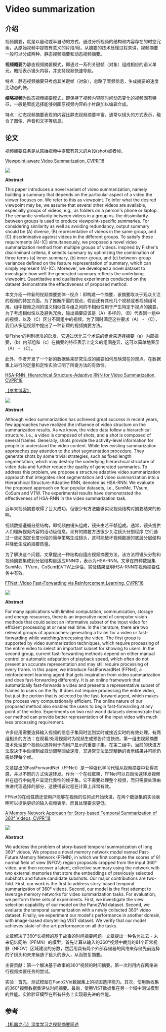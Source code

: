 # Video summarization

## 介绍

视频摘要，就是以自动或半自动的方式，通过分析视频的结构和内容存在的时空冗余，从原始视频中提取有意义的片段/帧。从摘要的技术处理过程来讲，视频摘要一般可以分成两种，静态视频摘要和动态视频摘要。

**视频概要**为静态视频摘要模式，即通过一系列关键帧（对象）组成相应的语义单元，概括表示镜头内容，并支持视频快速导航。

特点：静态视频摘要只考虑其关键帧（对象），忽略了音频信息，生成摘要的速度比动态的快。

**缩略视频**为动态视频摘要模式，即保持了视频内容随时间动态变化的视频固有特征，一般是智能选择能够刻画原视频内容的小片段加以编辑合成。

特点：动态视频摘要表现的内容比静态视频摘要丰富，通常以镜头的方式表示，融合了图像、声音和文字等信息。

## 论文

视频摘要任务是从原始视频中提取有意义的片段(shot)或者帧。

[Viewpoint-aware Video Summarization, CVPR'18](https://arxiv.org/abs/1804.02843)

![](images/0038.png)

**Abstract**

This paper introduces a novel variant of video summarization, namely building a summary that depends on the particular aspect of a video the viewer focuses on. We refer to this as viewpoint. To infer what the desired viewpoint may be, we assume that several other videos are available, especially groups of videos, e.g., as folders on a person's phone or laptop. The semantic similarity between videos in a group vs. the dissimilarity between groups is used to produce viewpoint-specific summaries. For considering similarity as well as avoiding redundancy, output summary should be (A) diverse, (B) representative of videos in the same group, and (C) discriminative against videos in the different groups. To satisfy these requirements (A)-(C) simultaneously, we proposed a novel video summarization method from multiple groups of videos. Inspired by Fisher's discriminant criteria, it selects summary by optimizing the combination of three terms (a) inner-summary, (b) inner-group, and (c) between-group variances defined on the feature representation of summary, which can simply represent (A)-(C). Moreover, we developed a novel dataset to investigate how well the generated summary reflects the underlying viewpoint. Quantitative and qualitative experiments conducted on the dataset demonstrate the effectiveness of proposed method.

本文介绍一种新的视频摘要变体--视点：即构建一个摘要，该摘要取决于观众关注的视频的特定方面。为了推断所需的视点，假设还有其他几个视频或者视频组可用。组中视频之间的语义相似性与组之间的不相似性用于产生特定于视点的摘要。为了考虑相似性以及避免冗余，输出摘要应该是（A）多样的，（B）代表同一组中的视频，以及（C）区分不同组中的视频。为了同时满足这些要求（A） - （C），我们从多组视频中提出了一种新颖的视频摘要方法。

受Fisher的判别标准的启发，它通过优化三个术语的组合来选择摘要（a）内部摘要，（b）内部组和（c）在摘要的特征表示上定义的组间差异，这可以简单地表示（A） - （C）。

此外，作者开发了一个新的数据集来研究生成的摘要如何反映潜在的观点。在数据集上进行的定量和定性实验证明了所提方法的有效性。

[HSA-RNN: Hierarchical Structure-Adaptive RNN for Video Summarization, CVPR'18](http://openaccess.thecvf.com/content_cvpr_2018/papers/Zhao_HSA-RNN_Hierarchical_Structure-Adaptive_CVPR_2018_paper.pdf)

[【参考博客】](https://zhuanlan.zhihu.com/p/67510393)

![](images/0039.png)

**Abstract**

Although video summarization has achieved great success in recent years, few approaches have realized the influence of video structure on the summarization results. As we know, the video data follow a hierarchical structure, i.e., a video is composed of shots, and a shot is composed of several frames. Generally, shots provide the activity-level information for people to understand the video content. While few existing summarization approaches pay attention to the shot segmentation procedure. They generate shots by some trivial strategies, such as fixed length segmentation, which may destroy the underlying hierarchical structure of video data and further reduce the quality of generated summaries. To address this problem, we propose a structure adaptive video summarization approach that integrates shot segmentation and video summarization into a Hierarchical Structure-Adaptive RNN, denoted as HSA-RNN. We evaluate the proposed approach on four popular datasets, i.e., SumMe, TVsum, CoSum and VTW. The experimental results have demonstrated the effectiveness of HSA-RNN in the video summarization task.

近年来视频摘要取得了巨大成功，但很少有方法能够实现视频结构对摘要结果的影响。

视频数据遵循分层结构，即视频由镜头组成，镜头由若干帧组成。通常，镜头提供人们理解视频内容的活动级信息。现有的摘要方法很少关注镜头分割程序,它们通过一些如固定长度分段的简单策略生成镜头，这可能破坏视频数据的底层分层结构并降低生成的摘要质量。

为了解决这个问题，文章提出一种结构自适应视频摘要方法，该方法将镜头分割和视频摘要集成到分层结构自适应RNN中，表示为HSA-RNN。文章在四种数据集SumMe，TVum，CoSum和VTW上评估，实验结果证明HSA-RNN在视频摘要任务中有效。

[FFNet: Video Fast-Forwarding via Reinforcement Learning, CVPR'18](https://arxiv.org/abs/1805.02792)

![](images/0040.png)

**Abstract**

For many applications with limited computation, communication, storage and energy resources, there is an imperative need of computer vision methods that could select an informative subset of the input video for efficient processing at or near real time. In the literature, there are two relevant groups of approaches: generating a trailer for a video or fast-forwarding while watching/processing the video. The first group is supported by video summarization techniques, which require processing of the entire video to select an important subset for showing to users. In the second group, current fast-forwarding methods depend on either manual control or automatic adaptation of playback speed, which often do not present an accurate representation and may still require processing of every frame. In this paper, we introduce FastForwardNet (FFNet), a reinforcement learning agent that gets inspiration from video summarization and does fast-forwarding differently. It is an online framework that automatically fast-forwards a video and presents a representative subset of frames to users on the fly. It does not require processing the entire video, but just the portion that is selected by the fast-forward agent, which makes the process very computationally efficient. The online nature of our proposed method also enables the users to begin fast-forwarding at any point of the video. Experiments on two real-world datasets demonstrate that our method can provide better representation of the input video with much less processing requirement.

许多应用需要选择输入视频的信息子集同时达到实时或接近实时的有效处理。有两组相关的方法：在观看/处理视频时为视频生成预告片或快进。第一组由视频摘要技术处理整个视频以选择用于向用户显示的重要子集。在第二组中，当前的快进方法取决于手动控制或自动调整回放速度，其通常无法呈现精确的表示结果并可能仍需处理每个帧。

文章提出的FastForwardNet（FFNet）是一种强化学习代理从视频摘要中获得灵感，并以不同的方式快速转发。作为一个在线框架，FFNet可以自动快速转发视频并在运行中向用户呈现代表性的帧子集。它不需要处理整个视频，而只需要处理由快进代理选择的部分，这使得该过程在计算上非常有效。

FFNet的在线性质还使用户能够在视频的任何点开始快进，在两个数据集的实验表明可以提供更好的输入视频表示，而且处理要求更低。

[A Memory Network Approach for Story-based Temporal Summarization of 360° Videos, CVPR'18](https://arxiv.org/abs/1805.02838)

![](images/0041.png)

**Abstract**

We address the problem of story-based temporal summarization of long 360° videos. We propose a novel memory network model named Past-Future Memory Network (PFMN), in which we first compute the scores of 81 normal field of view (NFOV) region proposals cropped from the input 360° video, and then recover a latent, collective summary using the network with two external memories that store the embeddings of previously selected subshots and future candidate subshots. Our major contributions are two-fold. First, our work is the first to address story-based temporal summarization of 360° videos. Second, our model is the first attempt to leverage memory networks for video summarization tasks. For evaluation, we perform three sets of experiments. First, we investigate the view selection capability of our model on the Pano2Vid dataset. Second, we evaluate the temporal summarization with a newly collected 360° video dataset. Finally, we experiment our model's performance in another domain, with image-based storytelling VIST dataset. We verify that our model achieves state-of-the-art performance on all the tasks.

文章解决了360°长视频的基于故事的时间摘要问题。文章提出一种名为过去 - 未来记忆网络（PFMN）的模型，首先计算从输入的360°视频中裁剪的81个正常视野（NFOV）区域建议的分数，然后用具有两个外部存储器的网络来存储先前选择的子镜头和未来候选子镜头的嵌入，从而恢复摘要。

主要贡献：第一个解决基于故事的360°视频的时间摘要。第一次利用内存网络进行视频摘要任务的尝试。

实验：首先，测试模型在Pano2Vid数据集上的视图选择能力。其次，使用新收集的360°视频数据集评估时间摘要。最后，使用VIST数据集在另一个域中测试模型的性能。实验验证模型在所有任务上实现最先进的性能。

## 参考

[【机器之心】深度学习之视频摘要简述](https://blog.csdn.net/Uwr44UOuQcNsUQb60zk2/article/details/78869193)

